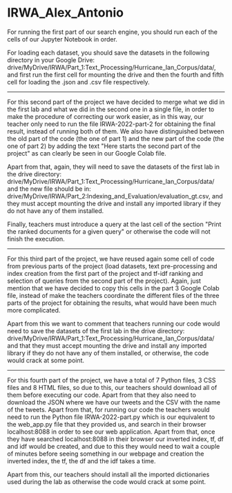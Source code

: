 # IRWA_Alex_Antonio

For running the first part of our search engine, you should run each of the cells of our Jupyter Notebook in order.

For loading each dataset, you should save the datasets in the following directory in your Google Drive:
drive/MyDrive/IRWA/Part_1:Text_Processing/Hurricane_Ian_Corpus/data/, and first run the first cell for mounting the drive and then the
fourth and fifth cell for loading the .json and .csv file respectively.

--------------------------------------------------------------------------------------------------------------------------------------

For this second part of the project we have decided to merge what we did in the first lab and what we did in the second one in a single 
file, in order to make the procedure of correcting our work easier, as in this way, our teacher only need to run the file 
IRWA-2022-part-2 for obtaining the final result, instead of running both of them. We also have distinguished between the old part of
the code (the one of part 1) and the new part of the code (the one of part 2) by adding the text "Here starts the second part of the
project" as can clearly be seen in our Google Colab file.

Apart from that, again, they will need to save the datasets of the first lab in the drive directory:
drive/MyDrive/IRWA/Part_1:Text_Processing/Hurricane_Ian_Corpus/data/ and the new file should be in:
drive/MyDrive/IRWA/Part_2:Indexing_and_Evaluation/evaluation_gt.csv, and they must accept mounting the drive and install any imported
library if they do not have any of them installed.

Finally, teachers must introduce a query at the last cell of the section "Print the ranked documents for a given query" or otherwise the
code will not finish the execution.

---------------------------------------------------------------------------------------------------------------------------------------

For this third part of the project, we have reused again some cell of code from previous
parts of the project (load datasets, text pre-processing and index creation from the first
part of the project and tf-idf ranking and selection of queries from the second part of
the project). Again, just mention that we have decided to copy this cells in the part 3
Google Colab file, instead of make the teachers coordinate the different files of the 
three parts of the project for obtaining the results, what would have been much more 
complicated.

Apart from this we want to comment that teachers running our code would need to save the 
datasets of the first lab in the drive directory:
drive/MyDrive/IRWA/Part_1:Text_Processing/Hurricane_Ian_Corpus/data/ and that they must 
accept mounting the drive and install any imported library if they do not have any of them
installed, or otherwise, the code would crack at some point.

---------------------------------------------------------------------------------------------------------------------------------------

For this fourth part of the project, we have a total of 7 Python files, 3 CSS files and 8
HTML files, so due to this, our teachers should download all of them before executing our
code. Apart from that they also need to download the JSON where we have our tweets and the
CSV with the name of the tweets. Apart from that, for running our code the teachers would
need to run the Python file IRWA-2022-part.py which is our equivalent to the web_app.py
file that they provided us, and search in their browser localhost:8088 in order to see our
web application. Apart from that, once they have searched localhost:8088 in their browser
our inverted index, tf, df and idf would be created, and due to this they would need to 
wait a couple of minutes before seeing something in our webpage and creation the inverted
index, the tf, the df and the idf takes a time.

Apart from this, our teachers should install all the imported dictionaries used during the
lab as otherwise the code would crack at some point.